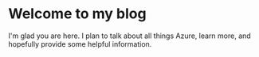 # Welcome to my blog

I'm glad you are here. I plan to talk about all things Azure, learn more, and hopefully provide some helpful information.

